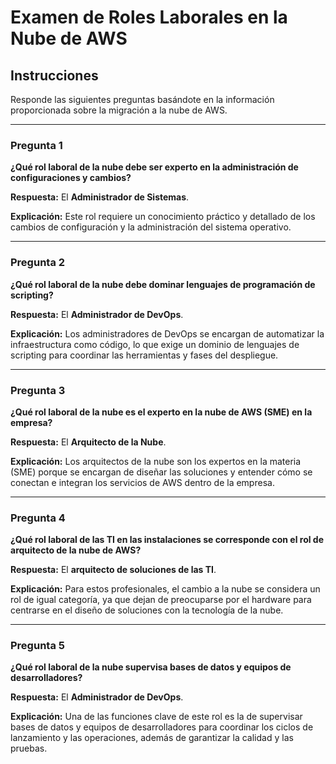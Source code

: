 # Examen de Roles Laborales en la Nube de AWS

## Instrucciones
Responde las siguientes preguntas basándote en la información proporcionada sobre la migración a la nube de AWS.

---

### Pregunta 1
**¿Qué rol laboral de la nube debe ser experto en la administración de configuraciones y cambios?**

**Respuesta:** El **Administrador de Sistemas**.

**Explicación:** Este rol requiere un conocimiento práctico y detallado de los cambios de configuración y la administración del sistema operativo.

---

### Pregunta 2
**¿Qué rol laboral de la nube debe dominar lenguajes de programación de scripting?**

**Respuesta:** El **Administrador de DevOps**.

**Explicación:** Los administradores de DevOps se encargan de automatizar la infraestructura como código, lo que exige un dominio de lenguajes de scripting para coordinar las herramientas y fases del despliegue.

---

### Pregunta 3
**¿Qué rol laboral de la nube es el experto en la nube de AWS (SME) en la empresa?**

**Respuesta:** El **Arquitecto de la Nube**.

**Explicación:** Los arquitectos de la nube son los expertos en la materia (SME) porque se encargan de diseñar las soluciones y entender cómo se conectan e integran los servicios de AWS dentro de la empresa.

---

### Pregunta 4
**¿Qué rol laboral de las TI en las instalaciones se corresponde con el rol de arquitecto de la nube de AWS?**

**Respuesta:** El **arquitecto de soluciones de las TI**.

**Explicación:** Para estos profesionales, el cambio a la nube se considera un rol de igual categoría, ya que dejan de preocuparse por el hardware para centrarse en el diseño de soluciones con la tecnología de la nube.

---

### Pregunta 5
**¿Qué rol laboral de la nube supervisa bases de datos y equipos de desarrolladores?**

**Respuesta:** El **Administrador de DevOps**.

**Explicación:** Una de las funciones clave de este rol es la de supervisar bases de datos y equipos de desarrolladores para coordinar los ciclos de lanzamiento y las operaciones, además de garantizar la calidad y las pruebas.